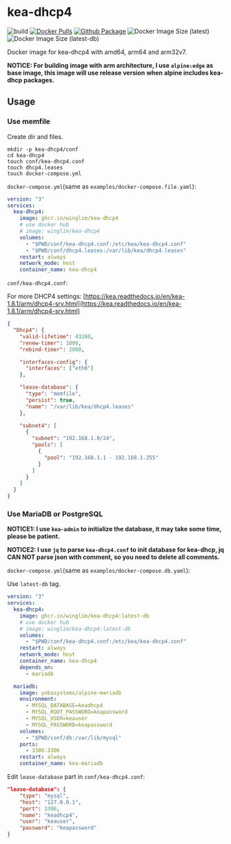 # kea-dhcp4

![build](https://github.com/WingLim/kea-dhcp4/workflows/build/badge.svg)
[![Docker Pulls](https://img.shields.io/docker/pulls/winglim/kea-dhcp4?logo=docker)](https://hub.docker.com/r/winglim/kea-dhcp4)
[![Github Package](https://img.shields.io/static/v1?label=WingLim&message=Github%20Package&color=blue&logo=github)](https://github.com/users/WingLim/packages/container/package/kea-dhcp4)
![Docker Image Size (latest)](https://img.shields.io/docker/image-size/winglim/kea-dhcp4/latest?label=latest%20size)
![Docker Image Size (latest-db)](https://img.shields.io/docker/image-size/winglim/kea-dhcp4/latest-db?label=latest-db%20size)

Docker image for kea-dhcp4 with amd64, arm64 and arm32v7.

**NOTICE: For building image with arm architecture, I use `alpine:edge` as base image, this image will use release version when alpine includes kea-dhcp packages.**

## Usage

### Use memfile

Create dir and files.

```shell
mkdir -p kea-dhcp4/conf
cd kea-dhcp4
touch conf/kea-dhcp4.conf
touch dhcp4.leases
touch docker-compose.yml
```

`docker-compose.yml`(same as `examples/docker-compose.file.yaml`):

```yaml
version: "3"
services:
  kea-dhcp4:
    image: ghcr.io/winglim/kea-dhcp4
    # use docker hub
    # image: winglim/kea-dhcp4
    volumes:
      - "$PWD/conf/kea-dhcp4.conf:/etc/kea/kea-dhcp4.conf"
      - "$PWD/conf/dhcp4.leases:/var/lib/kea/dhcp4.leases"
    restart: always
    network_mode: host
    container_name: kea-dhcp4
```

`conf/kea-dhcp4.conf`:

For more DHCP4 settings: [https://kea.readthedocs.io/en/kea-1.8.1/arm/dhcp4-srv.html](https://kea.readthedocs.io/en/kea-1.8.1/arm/dhcp4-srv.html)

```json
{
  "Dhcp4": {
    "valid-lifetime": 43200,
    "renew-timer": 1000,
    "rebind-timer": 2000,

    "interfaces-config": {
      "interfaces": ["eth0"]
    },

    "lease-database": {
      "type": "memfile",
      "persist": true,
      "name": "/var/lib/kea/dhcp4.leases"
    },

    "subnet4": [
      {
        "subnet": "192.168.1.0/24",
        "pools": [
          {
            "pool": "192.168.1.1 - 192.168.1.255"
          }
        ]
      }
    ]
  }
}
```

### Use MariaDB or PostgreSQL

**NOTICE1: I use `kea-admin` to initialize the database, it may take some time, please be patient.**

**NOTICE2: I use `jq` to parse `kea-dhcp4.conf` to init database for kea-dhcp, jq CAN NOT parse json with comment, so you need to delete all comments.**

`docker-compose.yml`(same as `examples/docker-compose.db.yaml`):

Use `latest-db` tag.

```yaml
version: "3"
services:
  kea-dhcp4:
    image: ghcr.io/winglim/kea-dhcp4:latest-db
    # use docker hub
    # image: winglim/kea-dhcp4:latest-db
    volumes:
      - "$PWD/conf/kea-dhcp4.conf:/etc/kea/kea-dhcp4.conf"
    restart: always
    network_mode: host
    container_name: kea-dhcp4
    depends_on: 
      - mariadb

  mariadb:
    image: yobasystems/alpine-mariadb
    environment:
      - MYSQL_DATABASE=keadhcp4
      - MYSQL_ROOT_PASSWORD=keapassword
      - MYSQL_USER=keauser
      - MYSQL_PASSWORD=keapassword
    volumes:
      - "$PWD/conf/db:/var/lib/mysql"
    ports:
      - 3306:3306
    restart: always
    container_name: kea-mariadb
```

Edit `lease-database` part in `conf/kea-dhcp4.conf`:

```json
"lease-database": {
    "type": "mysql",
    "host": "127.0.0.1",
    "port": 3306,
    "name": "keadhcp4",
    "user": "keauser",
    "password": "keapassword"
}
```
